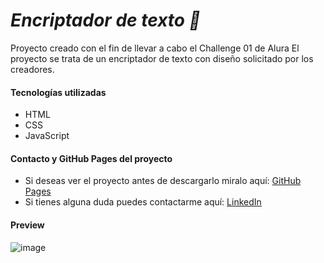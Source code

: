 
<h1><em>Encriptador de texto 🔏</em> </h1>

Proyecto creado con el fin de llevar a cabo el Challenge 01 de Alura
El proyecto se trata de un encriptador de texto con diseño solicitado por los creadores.

<h4>Tecnologías utilizadas</h4>
<ul>
  <li>HTML</li>  
  <li>CSS</li>
  <li>JavaScript</li>
</ul>  

<h4>Contacto y GitHub Pages del proyecto</h4>
<ul>
  <li>Si deseas ver el proyecto antes de descargarlo miralo aquí: <a href="https://mari1345espu.github.io/Encriptador/">GitHub Pages</a></li>
  <li>Si tienes alguna duda puedes contactarme aquí: <a href="https://www.linkedin.com/in/maria-fernanda-escobar-pulido/">LinkedIn</a></li>
</ul>

<h4>Preview</h4>

![image](https://github.com/Mari1345Espu/Encriptador/assets/74338716/5c5d24fc-f70e-458f-a24e-91fa34733ada)

